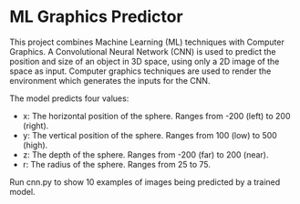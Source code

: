 # ML Graphics Predictor

This project combines Machine Learning (ML) techniques with Computer Graphics.
A Convolutional Neural Network (CNN) is used to predict the position and size of an object in 3D space, using only a 2D image of the space as input.
Computer graphics techniques are used to render the environment which generates the inputs for the CNN.

The model predicts four values:
- x: The horizontal position of the sphere. Ranges from -200 (left) to 200 (right).
- y: The vertical position of the sphere. Ranges from 100 (low) to 500 (high).
- z: The depth of the sphere. Ranges from -200 (far) to 200 (near).
- r: The radius of the sphere. Ranges from 25 to 75.

Run cnn.py to show 10 examples of images being predicted by a trained model.
